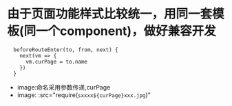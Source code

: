 # 由于页面功能样式比较统一，用同一套模板(同一个component)，做好兼容开发
```
  beforeRouteEnter(to, from, next) {
    next(vm => {
      vm.curPage = to.name
    })
  }
```
- image:命名采用参数传递,curPage
- image: :src="require(`sxxxx${curPage}xxx.jpg`)"